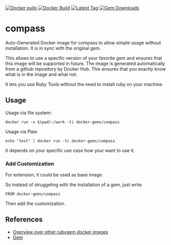 [![Docker pulls](https://img.shields.io/docker/pulls/rubygem/compass.svg)](https://hub.docker.com/r/rubygem/compass/)
[![Docker Build](https://img.shields.io/docker/automated/rubygem/compass.svg)](https://hub.docker.com/r/rubygem/compass/)
[![Latest Tag](https://img.shields.io/github/tag/docker-rubygem/compass.svg)](https://hub.docker.com/r/rubygem/compass/)
[![Gem Downloads](https://img.shields.io/gem/dt/compass.svg)](https://rubygems.org/gems/compass/)
# compass

Auto-Generated Docker image for compass to allow simple usage without installation.
It is in sync with the original gem.

This allows to use a specific version of your favorite gem and ensures that this image will be supported in future.
The image is generated automatically from a github repository by Docker Hub.
This ensures that you exactly know what is in the image and what not.

It lets you use Ruby Tools without the need to install ruby on your machine.

## Usage

Usage via file system:

`docker run -v $(pwd):/work -ti docker-gems/compass`

Usage via Pipe:

`echo "test" | docker run -ti docker-gems/compass`

It depends on your specific use case how your want to use it.

### Add Customization

For extension, it could be used as base image.

So instead of struggeling with the installation of a gem, just write

`FROM docker-gems/compass`

Then add the customization.

## References

 - [Overview over other rubygem docker images](https://github.com/thinkbot/docker-rubygem)
 - [Gem](https://rubygems.org/gems/compass/)
